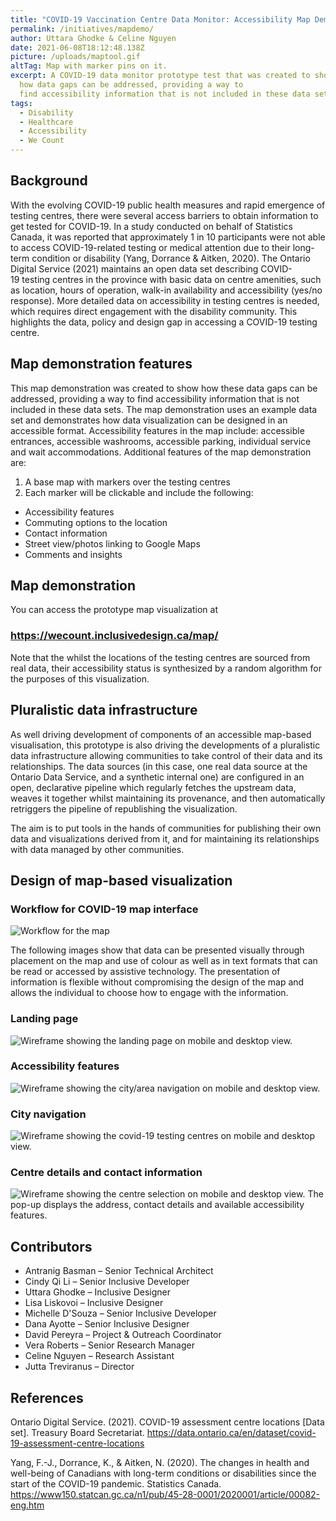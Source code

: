 ```yaml
---
title: "COVID-19 Vaccination Centre Data Monitor: Accessibility Map Demonstration"
permalink: /initiatives/mapdemo/
author: Uttara Ghodke & Celine Nguyen
date: 2021-06-08T18:12:48.138Z
picture: /uploads/maptool.gif
altTag: Map with marker pins on it.
excerpt: A COVID-19 data monitor prototype test that was created to show
  how data gaps can be addressed, providing a way to
  find accessibility information that is not included in these data sets.
tags:
  - Disability
  - Healthcare
  - Accessibility
  - We Count
---
```

## Background 

With the evolving COVID-19 public health measures and rapid emergence of testing centres, there were several access barriers to obtain information to get tested for COVID-19. In a study conducted on behalf of Statistics Canada, it was reported that approximately 1 in 10 participants were not able to access COVID-19-related testing or medical attention due to their long-term condition or disability (Yang, Dorrance & Aitken, 2020). The Ontario Digital Service (2021) maintains an open data set describing COVID-19 testing centres in the province​ with basic data on centre amenities, such as location, hours of operation, walk-in availability and accessibility (yes/no response). More detailed data on accessibility in testing centres is needed, which requires direct engagement with the disability community. This highlights the data, policy and design gap in accessing a COVID-19 testing centre.  

## Map demonstration features

This map demonstration was created to show how these data gaps can be addressed, providing a way to find accessibility information that is not included in these data sets. The map demonstration uses an example data set and demonstrates how data visualization can be designed in an accessible format. Accessibility features in the map include: accessible entrances, accessible washrooms, accessible parking, individual service and wait accommodations. Additional features of the map demonstration are:

1. A base map with markers over the testing centres 
2. Each marker will be clickable and include the following: 

* Accessibility features
* Commuting options to the location
* Contact information
* Street view/photos linking to Google Maps
* Comments and insights

## Map demonstration

You can access the prototype map visualization at 

### <https://wecount.inclusivedesign.ca/map/>

Note that the whilst the locations of the testing centres are sourced from real data, their accessibility status is synthesized by a random algorithm for the purposes of this visualization.

## Pluralistic data infrastructure

As well driving development of components of an accessible map-based visualisation, this prototype is also driving the developments of a pluralistic data infrastructure allowing communities to take control of their data and its relationships. The data sources (in this case, one real data source at the Ontario Data Service, and a synthetic internal one) are configured in an open, declarative pipeline which regularly fetches the upstream data, weaves it together whilst maintaining its provenance, and then automatically retriggers the pipeline of republishing the visualization.

The aim is to put tools in the hands of communities for publishing their own data and visualizations derived from it, and for maintaining its relationships with data managed by other communities.

## Design of map-based visualization

### Workflow for COVID-19 map interface

![Workflow for the map ](/uploads/data-monitor-01.jpg "Workflow for COVID-19 Map interface")

The following images show that data can be presented visually through placement on the map and use of colour as well as in text formats that can be read or accessed by assistive technology. The presentation of information is flexible without compromising the design of the map and allows the individual to choose how to engage with the information.

### Landing page

![Wireframe showing the landing page on mobile and desktop view. ](/uploads/covid-19-data-monitor-01.jpg "Landing Page ")

### Accessibility features

![Wireframe showing the city/area navigation on mobile and desktop view. ](/uploads/covid-19-data-monitor-02.jpg "Accessibility Features")

### City navigation

![Wireframe showing the covid-19 testing centres on mobile and desktop view. ](/uploads/covid-19-data-monitor-03.jpg "City Navigation")

### Centre details and contact information

![Wireframe showing the centre selection on mobile and desktop view. The pop-up displays the address, contact details and available accessibility features.](/uploads/covid-19-data-monitor-04.jpg "Centre Details and Contact Information")

## Contributors

* Antranig Basman – Senior Technical Architect​ 
* Cindy Qi Li – Senior Inclusive Developer​  
* Uttara Ghodke – Inclusive Designer​ 
* Lisa Liskovoi – Inclusive Designer​ 
* Michelle D'Souza – Senior Inclusive Developer 
* Dana Ayotte – Senior Inclusive Designer 
* David Pereyra – Project & Outreach Coordinator​ 
* Vera Roberts – Senior Research Manager​ 
* Celine Nguyen – Research Assistant 
* Jutta Treviranus – Director​ 

## References

Ontario Digital Service. (2021). COVID-19 assessment centre locations \[Data set]. Treasury Board Secretariat. <https://data.ontario.ca/en/dataset/covid-19-assessment-centre-locations>

Yang, F.-J., Dorrance, K., & Aitken, N. (2020). The changes in health and well-being of Canadians with long-term conditions or disabilities since the start of the COVID-19 pandemic. Statistics Canada. <https://www150.statcan.gc.ca/n1/pub/45-28-0001/2020001/article/00082-eng.htm>
